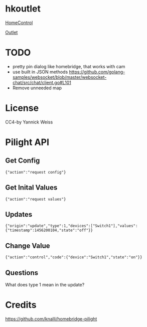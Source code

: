 # hkoutlet

[HomeControl](https://github.com/brutella/hc)

[Outlet](https://github.com/brutella/hc/blob/master/model/accessory/outlet.go)

# TODO
* pretty pin dialog like homebridge, that works with cam
* use built in JSON methods https://github.com/golang-samples/websocket/blob/master/websocket-chat/src/chat/client.go#L101
* Remove unneeded map

# License
CC4-by Yannick Weiss

# Pilight API
## Get Config
`{"action":"request config"}`

## Get Inital Values
`{"action":"request values"}`

## Updates
`{"origin":"update","type":1,"devices":["Switch1"],"values":{"timestamp":1456200104,"state":"off"}}`

## Change Value
`{"action":"control","code":{"device":"Switch1","state":"on"}}`

## Questions
What does type 1 mean in the update?


# Credits
https://github.com/knalli/homebridge-pilight
